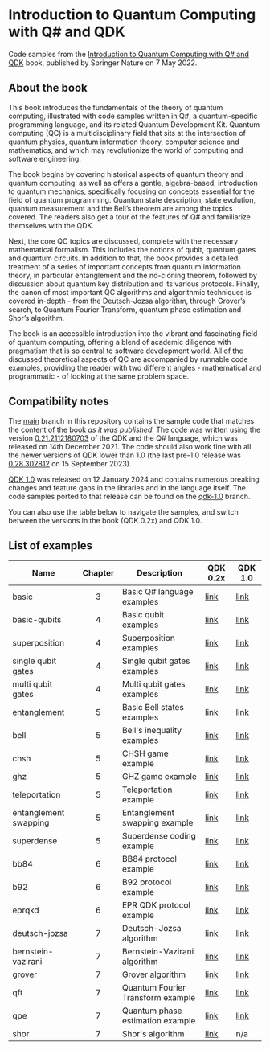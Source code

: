 # Introduction to Quantum Computing with Q# and QDK

Code samples from the [Introduction to Quantum Computing with Q# and QDK](https://link.springer.com/book/10.1007/978-3-030-99379-5) book, published by Springer Nature on 7 May 2022.

## About the book

This book introduces the fundamentals of the theory of quantum computing, illustrated with code samples written in Q#, a quantum-specific programming language, and its related Quantum Development Kit. Quantum computing (QC) is a multidisciplinary field that sits at the intersection of quantum physics, quantum information theory, computer science and mathematics, and which may revolutionize the world of computing and software engineering. 

The book begins by covering historical aspects of quantum theory and quantum computing, as well as offers a gentle, algebra-based, introduction to quantum mechanics, specifically focusing on concepts essential for the field of quantum programming. Quantum state description, state evolution, quantum measurement and the Bell’s theorem are among the topics covered. The readers also get a tour of the features of Q# and familiarize themselves with the QDK.  

Next, the core QC topics are discussed, complete with the necessary mathematical formalism. This includes the notions of qubit, quantum gates and quantum circuits. In addition to that, the book provides a detailed treatment of a series of important concepts from quantum information theory, in particular entanglement and the no-cloning theorem, followed by discussion about quantum key distribution and its various protocols. Finally, the canon of most important QC algorithms and algorithmic techniques is covered in-depth - from the Deutsch-Jozsa algorithm, through Grover’s search, to Quantum Fourier Transform, quantum phase estimation and Shor’s algorithm.  

The book is an accessible introduction into the vibrant and fascinating field of quantum computing, offering a blend of academic diligence with pragmatism that is so central to software development world. All of the discussed theoretical aspects of QC are accompanied by runnable code examples, providing the reader with two different angles - mathematical and programmatic - of looking at the same problem space. 

## Compatibility notes

The [main](https://github.com/filipw/intro-to-qc-with-qsharp-book) branch in this repository contains the sample code that matches the content of the book *as it was published*. The code was written using the version [0.21.2112180703](https://learn.microsoft.com/en-us/azure/quantum/release-notes-2021#qdk-version-0212112180703) of the QDK and the Q# language, which was released on 14th December 2021. The code should also work fine with all the newer versions of QDK lower than 1.0 (the last pre-1.0 release was [0.28.302812](https://learn.microsoft.com/en-us/azure/quantum/release-notes-2023#qdk-version-028302812) on 15 September 2023).

[QDK 1.0](https://devblogs.microsoft.com/qsharp/announcing-v1-0-of-the-azure-quantum-development-kit/) was released on 12 January 2024 and contains numerous breaking changes and feature gaps in the libraries and in the language itself. The code samples ported to that release can be found on the [qdk-1.0](https://github.com/filipw/intro-to-qc-with-qsharp-book/tree/qdk-1.0) branch. 

You can also use the table below to navigate the samples, and switch between the versions in the book (QDK 0.2x) and QDK 1.0.

## List of examples

|Name|Chapter|Description|QDK 0.2x|QDK 1.0|
|---|:---:|---|---|---|
|basic|3|Basic Q# language examples|[link](/chapter-03/basic)|[link](../../tree/qdk-1.0/chapter-03/basic)
|basic-qubits|4|Basic qubit examples|[link](/chapter-04/basic-qubits)|[link](../../tree/qdk-1.0/chapter-04/basic-qubits)
|superposition|4|Superposition examples|[link](/chapter-04/superposition)|[link](../../tree/qdk-1.0/chapter-04/superposition)
|single qubit gates|4|Single qubit gates examples|[link](/chapter-04/single-qubit-gates)|[link](../../tree/qdk-1.0/chapter-04/single-qubit-gates)
|multi qubit gates|4|Multi qubit gates examples|[link](/chapter-04/multi-qubit-gates)|[link](../../tree/qdk-1.0/chapter-04/multi-qubit-gates)
|entanglement|5|Basic Bell states examples|[link](/chapter-05/entanglement)|[link](../../tree/qdk-1.0/chapter-05/entanglement)
|bell|5|Bell's inequality examples|[link](/chapter-05/bell)|[link](../../tree/qdk-1.0/chapter-05/bell)
|chsh|5|CHSH game example|[link](/chapter-05/chsh)|[link](../../tree/qdk-1.0/chapter-05/chsh)
|ghz|5|GHZ game example|[link](/chapter-05/ghz)|[link](../../tree/qdk-1.0/chapter-05/ghz)
|teleportation|5|Teleportation example|[link](/chapter-05/teleportation)|[link](../../tree/qdk-1.0/chapter-05/teleportation)
|entanglement swapping|5|Entanglement swapping example|[link](/chapter-05/entanglement-swapping)|[link](../../tree/qdk-1.0/chapter-05/entanglement-swapping)
|superdense|5|Superdense coding example|[link](/chapter-05/superdense)|[link](../../tree/qdk-1.0/chapter-05/superdense)
|bb84|6|BB84 protocol example|[link](/chapter-06/bb84)|[link](../../tree/qdk-1.0/chapter-06/bb84)
|b92|6|B92 protocol example|[link](/chapter-06/b92)|[link](../../tree/qdk-1.0/chapter-06/b92)
|eprqkd|6|EPR QDK protocol example|[link](/chapter-06/eprqkd)|[link](../../tree/qdk-1.0/chapter-06/eprqkd)
|deutsch-jozsa|7|Deutsch-Jozsa algorithm|[link](/chapter-07/deutsch-jozsa)|[link](../../tree/qdk-1.0/chapter-07/deutsch-jozsa)
|bernstein-vazirani|7|Bernstein-Vazirani algorithm|[link](/chapter-07/bernstein-vazirani)|[link](../../tree/qdk-1.0/chapter-07/bernstein-vazirani)
|grover|7|Grover algorithm|[link](/chapter-07/grover)|[link](../../tree/qdk-1.0/chapter-07/grover)
|qft|7|Quantum Fourier Transform example|[link](/chapter-07/qft)|[link](../../tree/qdk-1.0/chapter-07/qft)
|qpe|7|Quantum phase estimation example|[link](/chapter-07/qpe)|[link](../../tree/qdk-1.0/chapter-07/qpe)
|shor|7|Shor's algorithm|[link](/chapter-07/shor)|n/a